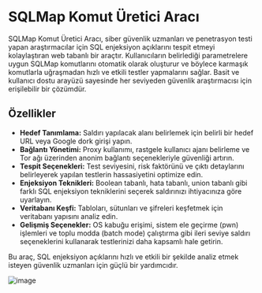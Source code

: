 # SQLMap Komut Üretici Aracı

SQLMap Komut Üretici Aracı, siber güvenlik uzmanları ve penetrasyon testi yapan araştırmacılar için SQL enjeksiyon açıklarını tespit etmeyi kolaylaştıran web tabanlı bir araçtır. Kullanıcıların belirlediği parametrelere uygun SQLMap komutlarını otomatik olarak oluşturur ve böylece karmaşık komutlarla uğraşmadan hızlı ve etkili testler yapmalarını sağlar. Basit ve kullanıcı dostu arayüzü sayesinde her seviyeden güvenlik araştırmacısı için erişilebilir bir çözümdür.

## Özellikler

- **Hedef Tanımlama:** Saldırı yapılacak alanı belirlemek için belirli bir hedef URL veya Google dork girişi yapın.
- **Bağlantı Yönetimi:** Proxy kullanımı, rastgele kullanıcı ajanı belirleme ve Tor ağı üzerinden anonim bağlantı seçenekleriyle güvenliği artırın.
- **Tespit Seçenekleri:** Test seviyesini, risk faktörünü ve çıktı detaylarını belirleyerek yapılan testlerin hassasiyetini optimize edin.
- **Enjeksiyon Teknikleri:** Boolean tabanlı, hata tabanlı, union tabanlı gibi farklı SQL enjeksiyon tekniklerini seçerek saldırınızı ihtiyacınıza göre uyarlayın.
- **Veritabanı Keşfi:** Tabloları, sütunları ve şifreleri keşfetmek için veritabanı yapısını analiz edin.
- **Gelişmiş Seçenekler:** OS kabuğu erişimi, sistem ele geçirme (pwn) işlemleri ve toplu modda (batch mode) çalıştırma gibi ileri seviye saldırı seçeneklerini kullanarak testlerinizi daha kapsamlı hale getirin.

Bu araç, SQL enjeksiyon açıklarını hızlı ve etkili bir şekilde analiz etmek isteyen güvenlik uzmanları için güçlü bir yardımcıdır.

![image](https://github.com/user-attachments/assets/1d984ec7-1547-4f33-9217-487159f5d97a)
